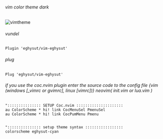 ###### vim color theme dark

![vimtheme](https://user-images.githubusercontent.com/49760942/233774965-6ea207ac-302e-43d5-8542-8748a2c62b7b.gif)
###### vundel
```
Plugin 'eghysut/vim-eghysut'
```

###### plug
```
Plug 'eghysut/vim-eghysut'
```

###### if you use the coc.nvim plugin enter the source code to the config file {vim (windows [_vimrc or gvimrc], linux [vimrc])} neovim( init.vim or lua.vim )
```
"::::::::::::::: SETUP Coc.nvim :::::::::::::::::::::
au ColorScheme * hi! link CocMenuSel PmenuSel
au ColorScheme * hi! link CocPumMenu Pmenu


"::::::::::::::: setup theme syntax :::::::::::::::::
colorscheme eghysut-cyan
```

